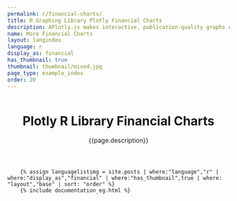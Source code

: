 ```yaml
---
permalink: r/financial-charts/
title: R Graphing Library Plotly Financial Charts
description: APlotly.js makes interactive, publication-quality graphs online. Examples of how to make financial charts.
name: More Financial Charts
layout: langindex
language: r
display_as: financial
has_thumbnail: true
thumbnail: thumbnail/mixed.jpg
page_type: example_index
order: 20
---
```



<header class="--welcome">
	<div class="--welcome-body">
		<!--div.--wrap-inner-->
		<div class="--title">
			<div class="--category-img"><img src="https://plot.ly/gh-pages/documentation/static/images/r-small.png" alt=""></div>
			<div class="--body">
				<h1>Plotly R Library Financial Charts</h1>
				<p>{{page.description}}</consectetur>
				</p>
			</div>
		</div>
	</div>
</header>

		{% assign languagelistimg = site.posts | where:"language","r" | where:"display_as","financial" | where:"has_thumbnail",true | where: "layout","base" | sort: "order" %}
        {% include documentation_eg.html %}
